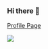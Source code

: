 ### Hi there 👋

<a href='https://ambatkar.github.io/ambatkar/index.html'>Profile Page</a>

<img src='https://github-readme-stats.vercel.app/api?username=ambatkar&&show_icons=true&title_color=ffffff&icon_color=bb2acf&text_color=daf7dc&bg_color=151515'>
